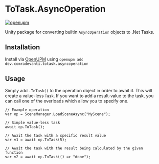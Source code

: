 ﻿# ToTask.AsyncOperation

[![openupm](https://img.shields.io/npm/v/dev.comradevanti.totask.asyncoperation?label=openupm&registry_uri=https://package.openupm.com)](https://openupm.com/packages/dev.comradevanti.totask.asyncoperation/)

Unity package for converting builtin `AsyncOperation` objects to .Net Tasks.

## Installation


Install via [OpenUPM](https://openupm.com) using 
`openupm add dev.comradevanti.totask.asyncoperation`

## Usage

Simply add `.ToTask()` to the operation object in order to await it. This
will create a value-less `Task`. If you want to add a result-value to the
task, you can call one of the overloads which allow you to specify one.

```
// Example operation
var op = SceneManager.LoadSceneAsync("MyScene"); 

// Simple value-less task
await op.ToTask(); 

// Await the task with a specific result value
var v1 = await op.ToTask(5); 

// Await the task with the result being calculated by the given function
var v2 = await op.ToTask(() => "done"); 
```